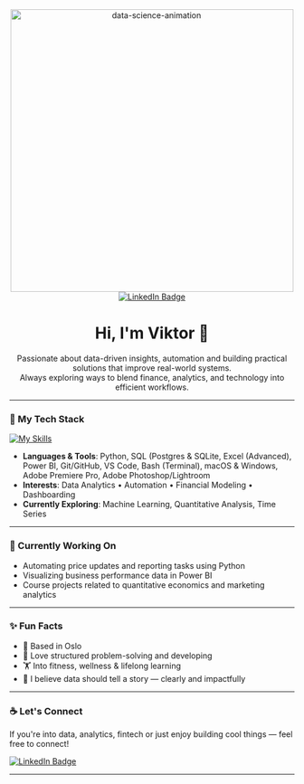 <div align="center">
  <!-- GIF Section -->
  <img src="https://media3.giphy.com/media/v1.Y2lkPTc5MGI3NjExYTI4ODduZzZ2N25qdHJxa2M4OTF3bGkwNHdjc2VldTA1YmJ6bTl3YyZlcD12MV9pbnRlcm5hbF9naWZfYnlfaWQmY3Q9Zw/l378c04F2fjeZ7vH2/giphy.gif" width="500" alt="data-science-animation">

  <!-- Badges -->
  <div id="badges">
    <a href="https://www.linkedin.com/in/viktorigesund/">
      <img src="https://img.shields.io/badge/LinkedIn-blue?style=for-the-badge&logo=linkedin&logoColor=white" alt="LinkedIn Badge"/>
    </a>
  </div>

  <h1>Hi, I'm Viktor 👋</h1>

  <p>
    Passionate about data-driven insights, automation and building practical solutions that improve real-world systems. <br>
    Always exploring ways to blend finance, analytics, and technology into efficient workflows.
  </p>
</div>

---

### 🧠 My Tech Stack

[![My Skills](https://skillicons.dev/icons?i=python,sqlite,postgres,github,git,vscode,apple,windows,premiere,bash,azure)](https://skillicons.dev)

- **Languages & Tools**: Python, SQL (Postgres & SQLite, Excel (Advanced), Power BI, Git/GitHub, VS Code, Bash (Terminal), macOS & Windows, Adobe Premiere Pro, Adobe Photoshop/Lightroom
- **Interests**: Data Analytics • Automation • Financial Modeling • Dashboarding  
- **Currently Exploring**: Machine Learning, Quantitative Analysis, Time Series

---

### 💼 Currently Working On

- Automating price updates and reporting tasks using Python  
- Visualizing business performance data in Power BI  
- Course projects related to quantitative economics and marketing analytics

---

### ✨ Fun Facts

- 📍 Based in Oslo 
- 🧠 Love structured problem-solving and developing  
- 🏋️ Into fitness, wellness & lifelong learning  
- 💬 I believe data should tell a story — clearly and impactfully

---

### ☕ Let's Connect

If you're into data, analytics, fintech or just enjoy building cool things — feel free to connect!

<a href="https://www.linkedin.com/in/viktorigesund/">
  <img src="https://img.shields.io/badge/LinkedIn-blue?style=flat-square&logo=linkedin" alt="LinkedIn Badge"/>
</a>

---

